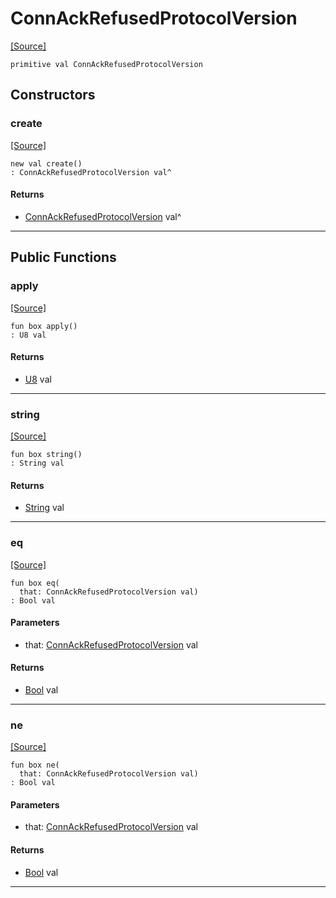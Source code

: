 # ConnAckRefusedProtocolVersion
<span class="source-link">[[Source]](src/mqtt-connector/ConnAckCodes.md#L-0-7)</span>
```pony
primitive val ConnAckRefusedProtocolVersion
```

## Constructors

### create
<span class="source-link">[[Source]](src/mqtt-connector/ConnAckCodes.md#L-0-7)</span>


```pony
new val create()
: ConnAckRefusedProtocolVersion val^
```

#### Returns

* [ConnAckRefusedProtocolVersion](mqtt-connector-ConnAckRefusedProtocolVersion.md) val^

---

## Public Functions

### apply
<span class="source-link">[[Source]](src/mqtt-connector/ConnAckCodes.md#L-0-7)</span>


```pony
fun box apply()
: U8 val
```

#### Returns

* [U8](builtin-U8.md) val

---

### string
<span class="source-link">[[Source]](src/mqtt-connector/ConnAckCodes.md#L-0-7)</span>


```pony
fun box string()
: String val
```

#### Returns

* [String](builtin-String.md) val

---

### eq
<span class="source-link">[[Source]](src/mqtt-connector/ConnAckCodes.md#L-0-7)</span>


```pony
fun box eq(
  that: ConnAckRefusedProtocolVersion val)
: Bool val
```
#### Parameters

*   that: [ConnAckRefusedProtocolVersion](mqtt-connector-ConnAckRefusedProtocolVersion.md) val

#### Returns

* [Bool](builtin-Bool.md) val

---

### ne
<span class="source-link">[[Source]](src/mqtt-connector/ConnAckCodes.md#L-0-7)</span>


```pony
fun box ne(
  that: ConnAckRefusedProtocolVersion val)
: Bool val
```
#### Parameters

*   that: [ConnAckRefusedProtocolVersion](mqtt-connector-ConnAckRefusedProtocolVersion.md) val

#### Returns

* [Bool](builtin-Bool.md) val

---

